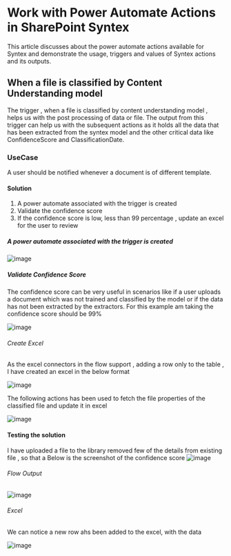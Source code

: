 # Work with Power Automate Actions in SharePoint Syntex

This article discusses about the power automate actions available for Syntex and demonstrate the usage, triggers and values of Syntex actions and its outputs.


## When a file is classified by Content Understanding model

The trigger , when a file is classified by content understanding model , helps us with the post processing of data or file. The output from this trigger can help us with the subsequent actions as it holds all the data that has been extracted from the syntex model and the other critical data like  ConfidenceScore and ClassificationDate.

### UseCase
A user should be notified whenever a document is of different template.

#### Solution

1. A power automate associated with the trigger is created
2. Validate the confidence score
3. If the confidence score is low, less than 99 percentage , update an excel for the user to review


##### A power automate associated with the trigger is created
![image](https://user-images.githubusercontent.com/9211327/186288875-976db707-0361-46d1-a001-86ef1982a4b5.png)

##### Validate Confidence Score

The confidence score can be very useful in scenarios like if a user uploads a document which was not trained and classified by the model or if the data has not been extracted by the extractors. For this example am taking the confidence score should be 99%

![image](https://user-images.githubusercontent.com/9211327/186289298-dbc1c1e5-8b8d-47c0-829b-a0d271687d7e.png)

###### Create Excel

As the excel connectors in the flow support , adding a row only to the table , I have created an excel in the below format

![image](https://user-images.githubusercontent.com/9211327/186299096-03b3ef40-3792-425c-aae1-1125f1c512ce.png)



The following actions has been used to fetch the file properties of the classified file and update it in excel

![image](https://user-images.githubusercontent.com/9211327/186290782-59004c14-d4c9-440b-b16b-74a5b2aee0f3.png)


#### Testing the solution

I have uploaded a file to the library removed few of the details from existing file , so that a 
Below is the screenshot of the confidence score
![image](https://user-images.githubusercontent.com/9211327/186297006-68414197-ab12-45b3-93a1-8f502a31be58.png)

###### Flow Output
![image](https://user-images.githubusercontent.com/9211327/186296362-a9f06224-4426-416c-ba6a-e93bb6401db5.png)

###### Excel
We can notice a new row ahs been added to the excel, with the data

![image](https://user-images.githubusercontent.com/9211327/186296679-2cc69b18-650c-46f0-acac-fcb6761bc8bd.png)


